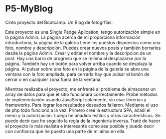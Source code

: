 # P5-MyBlog
Cinto proyecto del Bootcamp. Un Blog de fotogrfías.

Este proyecto es una Single Padge Aplication, tengo autorización simple en la página Admin. La página acerca de mí proporciona información introductoria, la página de la galería tiene los puestos dispuestos como una foto, nombre y descripción. Puedes crear nuevos posts y también borrarlos desde la página Admin. Crear y editar el nombre y la descripción de un post. Hay una barra de progreso que se rellena al desplazarse por la página. También hay un botón para volver arriba cuando se desplaza la página. Al pulsar sobre una foto en la página de la galería se abre una ventana con la foto ampliada, para cerrarla hay que pulsar el botón de cerrar o en cualquier zona fuera de la ventana.

Mientras realizaba el proyecto, me enfrenté al problema de almacenar un array de datos para que el sitio funcionara correctamente. Probé métodos de implementación usando JavaScript solamente, sin usar librerías y frameworks. Para lograr los resultados deseados fallaron. Mediante el uso de php todo funcionó a la vez. Primero creé la estructura SPA, añadí el menú y la autorización. Luego he añadido estilos y otras características. Se puede decir que he seguido la regla de la ingeniería inversa.
Traté de hacer el proyecto lo más realista e interesante como sea posible y puedo decir con confianza que he puesto una parte de mi alma en ella.
